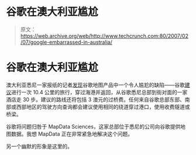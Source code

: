 # 谷歌在澳大利亚尴尬 

> 原文：<https://web.archive.org/web/http://www.techcrunch.com:80/2007/02/07/google-embarrassed-in-australia/>

# 谷歌在澳大利亚尴尬

澳大利亚悉尼一家报纸的记者[发现](https://web.archive.org/web/20220929194757/http://www.smh.com.au/news/web/googles-step-in-the-wrong-direction/2007/02/07/1170524144806.html)谷歌地图产品中一个令人尴尬的缺陷——谷歌[建议](https://web.archive.org/web/20220929194757/http://maps.google.com.au/maps?f=d&hl=en&saddr=200+Sussex+Street,+Sydney,+NSW&daddr=201+Sussex+Street,+Sydney,+NSW&sll=-25.335448,135.745076&sspn=51.766813,81.738281&ie=UTF8&om=1&z=14&ll=-33.851457,151.21479&spn=0.047758,0.079823)进行一次 10.4 公里的旅行，穿过海港并返回，从谷歌悉尼总部到街对面的一家酒店走 30 步。建议的路线还将包括 3 澳元的过桥费。任何来自谷歌总部东部、南部或西部地区的驾驶方向查询都会建议使用相同的绕道穿过港口，使用收费隧道或桥梁。

谷歌将问题归咎于 MapData Sciences，这家总部位于悉尼的公司向谷歌提供地图数据。我想 MapData 正在非常紧急地解决这个问题。

另一个幽默的形象是这里的。